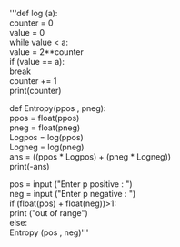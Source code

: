 '''def log (a):<br/>
    counter = 0<br/>
    value = 0<br/>
    while value < a:<br/>
        value = 2**counter<br/>
        if (value == a):<br/>
            break<br/>
        counter += 1<br/>
    print(counter)<br/>


def Entropy(ppos , pneg):<br/>
    ppos = float(ppos)<br/>
    pneg = float(pneg)<br/>
    Logpos = log(ppos)<br/>
    Logneg = log(pneg)<br/>
    ans = ((ppos * Logpos) + (pneg * Logneg))<br/>
    print(-ans)<br/>

pos = input ("Enter p positive : ")<br/>
neg = input ("Enter p negative : ")<br/>
if (float(pos) + float(neg))>1:<br/>
    print ("out of range")<br/>
else:<br/>
    Entropy (pos , neg)'''<br/>
